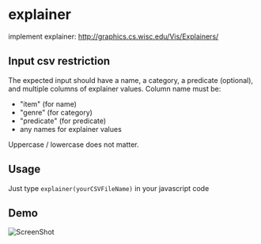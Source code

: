 # explainer
implement explainer: http://graphics.cs.wisc.edu/Vis/Explainers/

## Input csv restriction
The expected input should have a name, a category, a predicate (optional), and multiple columns of explainer values.
Column name must be: 
- "item" (for name)
- "genre" (for category)
- "predicate" (for predicate)
- any names for explainer values

Uppercase / lowercase does not matter.

## Usage
Just type `explainer(yourCSVFileName)` in your javascript code

## Demo
![ScreenShot](https://raw.github.com/eyeccc/explainer/master/explainer.png)
